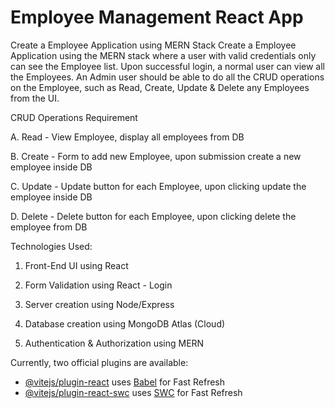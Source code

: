 
# Employee Management React App

Create a Employee Application using MERN Stack
Create a Employee Application using the MERN stack where a user with valid credentials only can see the Employee list. Upon successful login, a normal user can view all the Employees. An Admin user should be able to do all the CRUD operations on the Employee, such as Read, Create, Update & Delete any Employees from the UI.

CRUD Operations Requirement

A. Read - View Employee, display all employees from DB

B. Create - Form to add new Employee, upon submission create a new employee inside DB

C. Update - Update button for each Employee, upon clicking update the employee inside DB

D. Delete - Delete button for each Employee, upon clicking delete the employee from DB

Technologies Used:

1. Front-End UI using React

2. Form Validation using React - Login

3. Server creation using Node/Express

4. Database creation using MongoDB Atlas (Cloud)

5. Authentication & Authorization using MERN

Currently, two official plugins are available:

- [@vitejs/plugin-react](https://github.com/vitejs/vite-plugin-react/blob/main/packages/plugin-react/README.md) uses [Babel](https://babeljs.io/) for Fast Refresh
- [@vitejs/plugin-react-swc](https://github.com/vitejs/vite-plugin-react-swc) uses [SWC](https://swc.rs/) for Fast Refresh
